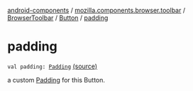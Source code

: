 [android-components](../../../index.md) / [mozilla.components.browser.toolbar](../../index.md) / [BrowserToolbar](../index.md) / [Button](index.md) / [padding](./padding.md)

# padding

`val padding: `[`Padding`](../../../mozilla.components.support.base.android/-padding/index.md) [(source)](https://github.com/mozilla-mobile/android-components/blob/master/components/browser/toolbar/src/main/java/mozilla/components/browser/toolbar/BrowserToolbar.kt#L732)

a custom [Padding](../../../mozilla.components.support.base.android/-padding/index.md) for this Button.

